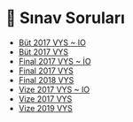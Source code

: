 # 📃 Sınav Soruları

<!--Index-->

- [Büt 2017 VYS ~ IO](B%C3%BCt%202017%20VYS%20~%20IO.pdf)
- [Büt 2017 VYS](B%C3%BCt%202017%20VYS.pdf)
- [Final 2017 VYS ~ İO](Final%202017%20VYS%20~%20%C4%B0O.pdf)
- [Final 2017 VYS](Final%202017%20VYS.pdf)
- [Final 2018 VYS](Final%202018%20VYS.pdf)
- [Vize 2017 VYS ~ IO](Vize%202017%20VYS%20~%20IO.pdf)
- [Vize 2017 VYS](Vize%202017%20VYS.pdf)
- [Vize 2019 VYS](Vize%202019%20VYS.pdf)

<!--Index-->

